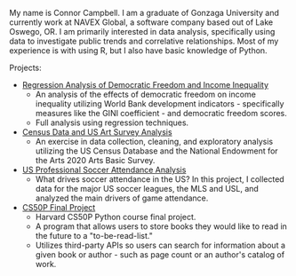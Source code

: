 My name is Connor Campbell. I am a graduate of Gonzaga University and currently work at NAVEX Global, a software company based out of Lake Oswego, OR. I am primarily interested in data analysis, specifically using data to 
investigate public trends and correlative relationships. Most of my experience is with using R, but I also have basic knowledge of Python. 

Projects:

* [Regression Analysis of Democratic Freedom and Income Inequality](https://github.com/connorc267/Connor-Campbell-Portfolio/tree/main/Regression%20Modeling%20Democratic%20Freedom%20and%20Income%20Inequality)
  *   An analysis of the effects of democratic freedom on income inequality utilizing World Bank development indicators - specifically measures like the GINI coefficient - and democratic freedom scores.
  *   Full analysis using regression techniques.
* [Census Data and US Art Survey Analysis](https://github.com/connorc267/Connor-Campbell-Portfolio/tree/main/States%20and%20the%20Arts)
  *   An exercise in data collection, cleaning, and exploratory analysis utilizing the US Census Database and the National Endowment for the Arts 2020 Arts Basic Survey.
* [US Professional Soccer Attendance Analysis](https://github.com/connorc267/Connor-Campbell-Portfolio/tree/main/US%20Soccer%20Analysis)
  *   What drives soccer attendance in the US? In this project, I collected data for the major US soccer leagues, the MLS and USL, and analyzed the main drivers of game attendance.
* [CS50P Final Project](https://github.com/connorc267/Connor-Campbell-Portfolio/tree/main/CS50P%20Final%20Project)
  *   Harvard CS50P Python course final project.
  *   A program that allows users to store books they would like to read in the future to a "to-be-read-list."
  *   Utilizes third-party APIs so users can search for information about a given book or author - such as page count or an author's catalog of work.
